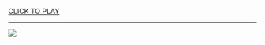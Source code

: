 
<a href="https://premium76.site?title=bloons_td_4_unblocked_games&ref=13M">CLICK TO PLAY</a></h3>
<hr>

<a href="https://premium76.site?title=bloons_td_4_unblocked_games&ref=13M"><img src="https://clearcache.store/games.png"></a>


